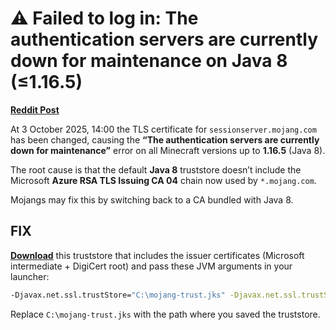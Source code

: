 # ⚠️ Failed to log in: The authentication servers are currently down for maintenance on Java 8 (≤1.16.5)

[**Reddit Post**](https://www.reddit.com/r/Minecraft/comments/1nxagcd/fix_the_authentication_servers_are_currently_down/)

At 3 October 2025, 14:00 the TLS certificate for `sessionserver.mojang.com` has been changed, causing the **“The authentication servers are currently down for maintenance”** error on all Minecraft versions up to **1.16.5** (Java 8).

The root cause is that the default **Java 8** truststore doesn’t include the Microsoft **Azure RSA TLS Issuing CA 04** chain now used by `*.mojang.com`.

Mojangs may fix this by switching back to a CA bundled with Java 8.

## FIX

[**Download**](https://github.com/caunt/Mojang-TrustStore/raw/refs/heads/main/mojang-trust.jks) this truststore that includes the issuer certificates (Microsoft intermediate + DigiCert root) and pass these JVM arguments in your launcher:

```bash
-Djavax.net.ssl.trustStore="C:\mojang-trust.jks" -Djavax.net.ssl.trustStorePassword=changeit -Djdk.tls.client.protocols=TLSv1.2
```

Replace `C:\mojang-trust.jks` with the path where you saved the truststore.
